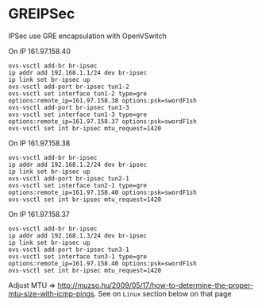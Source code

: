 # GREIPSec

IPSec use GRE encapsulation with OpenVSwitch

On IP 161.97.158.40

```
ovs-vsctl add-br br-ipsec 
ip addr add 192.168.1.1/24 dev br-ipsec
ip link set br-ipsec up
ovs-vsctl add-port br-ipsec tun1-2
ovs-vsctl set interface tun1-2 type=gre options:remote_ip=161.97.158.38 options:psk=swordF1sh
ovs-vsctl add-port br-ipsec tun1-3
ovs-vsctl set interface tun1-3 type=gre options:remote_ip=161.97.158.37 options:psk=swordF1sh
ovs-vsctl set int br-ipsec mtu_request=1420
```

On IP 161.97.158.38

```
ovs-vsctl add-br br-ipsec 
ip addr add 192.168.1.2/24 dev br-ipsec
ip link set br-ipsec up
ovs-vsctl add-port br-ipsec tun2-1
ovs-vsctl set interface tun2-1 type=gre options:remote_ip=161.97.158.40 options:psk=swordF1sh
ovs-vsctl set int br-ipsec mtu_request=1420
```

On IP 161.97.158.37

```
ovs-vsctl add-br br-ipsec 
ip addr add 192.168.1.3/24 dev br-ipsec
ip link set br-ipsec up
ovs-vsctl add-port br-ipsec tun3-1
ovs-vsctl set interface tun3-1 type=gre options:remote_ip=161.97.158.40 options:psk=swordF1sh
ovs-vsctl set int br-ipsec mtu_request=1420
```

Adjust MTU => http://muzso.hu/2009/05/17/how-to-determine-the-proper-mtu-size-with-icmp-pings. See on `Linux` section below on that page